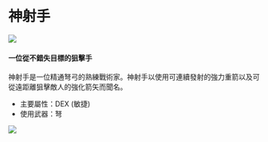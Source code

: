 # 神射手

![](https://aliceric27s-organization.gitbook.io/images/msn-101/classes-and-jobs/bowman/image_1747236405598_322.png)

#### 一位從不錯失目標的狙擊手

神射手是一位精通弩弓的熟練戰術家。神射手以使用可連續發射的強力重箭以及可從遠距離狙擊敵人的強化箭矢而聞名。

*   主要屬性：DEX (敏捷)
*   使用武器：弩

![](https://aliceric27s-organization.gitbook.io/images/msn-101/classes-and-jobs/bowman/image_1747236405598_986.png)